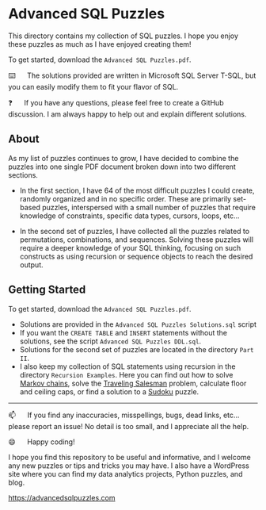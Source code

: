 # Advanced SQL Puzzles

This directory contains my collection of SQL puzzles.  I hope you enjoy these puzzles as much as I have enjoyed creating them!

To get started, download the `Advanced SQL Puzzles.pdf`. 

:keyboard:&nbsp;&nbsp;&nbsp;&nbsp;&nbsp;&nbsp;The solutions provided are written in Microsoft SQL Server T-SQL, but you can easily modify them to fit your flavor of SQL.

:question:&nbsp;&nbsp;&nbsp;&nbsp;&nbsp;&nbsp;If you have any questions, please feel free to create a GitHub discussion.  I am always happy to help out and explain different solutions.

## About

As my list of puzzles continues to grow, I have decided to combine the puzzles into one single PDF document broken down into two different sections.

*  In the first section, I have 64 of the most difficult puzzles I could create, randomly organized and in no specific order.  These are primarily set-based puzzles, interspersed with a small number of puzzles that require knowledge of constraints, specific data types, cursors, loops, etc...

*  In the second set of puzzles, I have collected all the puzzles related to permutations, combinations, and sequences. Solving these puzzles will require a deeper knowledge of your SQL thinking, focusing on such constructs as using recursion or sequence objects to reach the desired output.

## Getting Started

To get started, download the `Advanced SQL Puzzles.pdf`. 

*  Solutions are provided in the `Advanced SQL Puzzles Solutions.sql` script
*  If you want the `CREATE TABLE` and `INSERT` statements without the solutions, see the script `Advanced SQL Puzzles DDL.sql`.
*  Solutions for the second set of puzzles are located in the directory `Part II`.
*  I also keep my collection of SQL statements using recursion in the directory `Recursion Examples`.  Here you can find out how to solve [Markov chains](https://en.wikipedia.org/wiki/Markov_chain), solve the [Traveling Salesman](https://en.wikipedia.org/wiki/Travelling_salesman_problem) problem, calculate floor and ceiling caps, or find a solution to a [Sudoku](https://en.wikipedia.org/wiki/Sudoku) puzzle.


----------------

:mailbox:&nbsp;&nbsp;&nbsp;&nbsp;&nbsp;&nbsp;If you find any inaccuracies, misspellings, bugs, dead links, etc... please report an issue!  No detail is too small, and I appreciate all the help.

:smile:&nbsp;&nbsp;&nbsp;&nbsp;&nbsp;&nbsp;Happy coding!

I hope you find this repository to be useful and informative, and I welcome any new puzzles or tips and tricks you may have. I also have a WordPress site where you can find my data analytics projects, Python puzzles, and blog.

https://advancedsqlpuzzles.com
